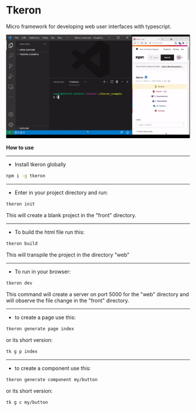 # Tkeron

Micro framework for developing web user interfaces with typescript.

![tkeron example](./assets/tk_example.gif)

**How to use**


---
- Install tkeron globally

```bash
npm i -g tkeron
```

---
- Enter in your project directory and run:

```bash
tkeron init
```

This will create a blank project in the "front" directory.

---
- To build the html file run this:

```bash
tkeron build
```

This will transpile the project in the directory "web"

---
- To run in your browser:

```bash
tkeron dev
```

This command will create a server on port 5000 for the "web" directory and will observe the file change in the "front" directory.

---
- to create a page use this:

```bash
tkeron generate page index
```

or its short version: 

```bash
tk g p index
```

---
- to create a component use this:

```bash
tkeron generate component my/button
```

or its short version: 

```bash
tk g c my/button
```



